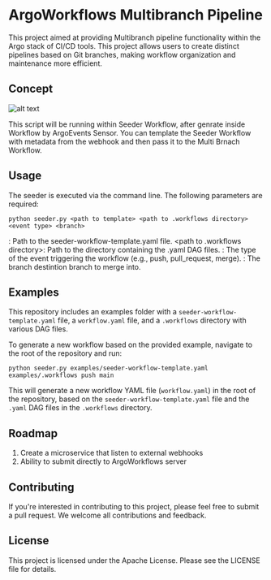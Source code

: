 # ArgoWorkflows Multibranch Pipeline
This project aimed at providing Multibranch pipeline functionality within the Argo stack of CI/CD tools. This project allows users to create distinct pipelines based on Git branches, making workflow organization and maintenance more efficient.

## Concept

![alt text](https://github.com/Rookout/argo-workflows-multibranch-pipeline/blob/main/docs/seeder-pipeline.png?raw=true)

This script will be running within Seeder Workflow, after genrate inside Workflow by ArgoEvents Sensor. You can template the Seeder Workflow with metadata from the webhook and then pass it to the Multi Brnach Workflow.
## Usage

The seeder is executed via the command line. The following parameters are required:

```
python seeder.py <path to template> <path to .workflows directory> <event type> <branch>
```

<path to template>: Path to the seeder-workflow-template.yaml file.
<path to .workflows directory>: Path to the directory containing the .yaml DAG files.
<event type>: The type of the event triggering the workflow (e.g., push, pull_request, merge).
<branch>: The branch destintion branch to merge into.


## Examples

This repository includes an examples folder with a `seeder-workflow-template.yaml` file, a `workflow.yaml` file, and a `.workflows` directory with various DAG files.

To generate a new workflow based on the provided example, navigate to the root of the repository and run:

```python seeder.py examples/seeder-workflow-template.yaml examples/.workflows push main```

This will generate a new workflow YAML file (`workflow.yaml`) in the root of the repository, based on the `seeder-workflow-template.yaml` file and the `.yaml` DAG files in the `.workflows` directory.

## Roadmap
1. Create a microservice that listen to external webhooks
2. Ability to submit directly to ArgoWorkflows server

## Contributing

If you're interested in contributing to this project, please feel free to submit a pull request. We welcome all contributions and feedback.

## License

This project is licensed under the Apache License. Please see the LICENSE file for details.



